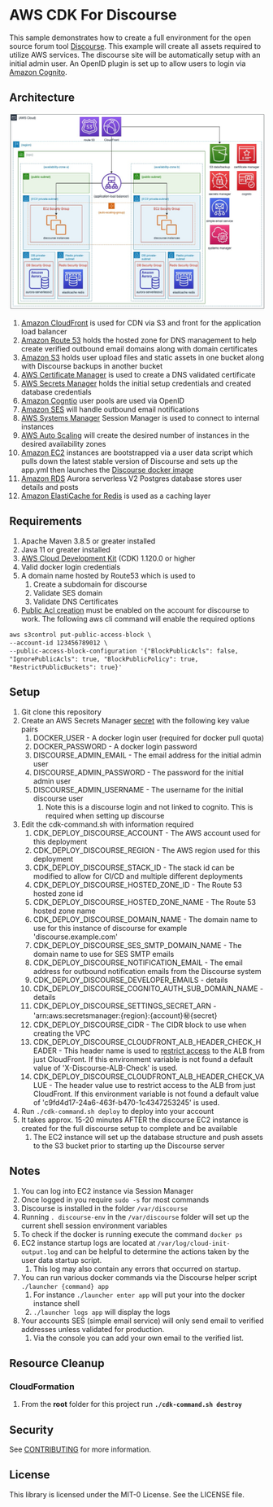 # AWS CDK For Discourse

This sample demonstrates how to create a full environment for the open source forum tool [Discourse](https://github.com/discourse/discourse). This example will
create all assets required to utilize AWS services. The discourse site will be automatically setup with an initial admin
user. An OpenID plugin is set up to allow users to login via [Amazon Cognito](https://aws.amazon.com/cognito/).

## Architecture
<img alt="Architecture" src="./images/architecture.jpeg" />

1. [Amazon CloudFront](https://aws.amazon.com/cloudfront/) is used for CDN via S3 and front for the application load balancer
2. [Amazon Route 53](https://aws.amazon.com/route53/) holds the hosted zone for DNS management to help create verified outbound email domains along with domain certificates
3. [Amazon S3](https://aws.amazon.com/route53/) holds user upload files and static assets in one bucket along with Discourse backups in another bucket
4. [AWS Certificate Manager](https://aws.amazon.com/certificate-manager/) is used to create a DNS validated certificate
5. [AWS Secrets Manager](https://aws.amazon.com/secrets-manager/) holds the initial setup credentials and created database credentials
6. [Amazon Cogntio](https://aws.amazon.com/cognito/) user pools are used via OpenID
7. [Amazon SES](https://aws.amazon.com/ses/) will handle outbound email notifications
8. [AWS Systems Manager](https://aws.amazon.com/systems-manager/) Session Manager is used to connect to internal instances
9. [AWS Auto Scaling](https://aws.amazon.com/autoscaling/) will create the desired number of instances in the desired availability zones
10. [Amazon EC2](https://aws.amazon.com/pm/ec2/) instances are bootstrapped via a user data script which pulls down the latest stable version of Discourse and sets up the app.yml then launches the [Discourse docker image](https://hub.docker.com/r/bitnami/discourse)
11. [Amazon RDS](https://aws.amazon.com/rds/) Aurora serverless V2 Postgres database stores user details and posts
12. [Amazon ElastiCache for Redis](https://aws.amazon.com/elasticache/redis/) is used as a caching layer

## Requirements
1. Apache Maven 3.8.5 or greater installed
2. Java 11 or greater installed
3. <a href="https://aws.amazon.com/cdk/">AWS Cloud Development Kit</a> (CDK) 1.120.0 or higher
4. Valid docker login credentials
5. A domain name hosted by Route53 which is used to
    1. Create a subdomain for discourse
    2. Validate SES domain
    3. Validate DNS Certificates
6. [Public Acl creation](https://docs.aws.amazon.com/AmazonS3/latest/userguide/access-control-block-public-access.html) must be enabled on the account for discourse to work. The following aws cli command will enable the required options
```commandline
aws s3control put-public-access-block \
--account-id 123456789012 \
--public-access-block-configuration '{"BlockPublicAcls": false, "IgnorePublicAcls": true, "BlockPublicPolicy": true, "RestrictPublicBuckets": true}'
```

## Setup
1. Git clone this repository
2. Create an AWS Secrets Manager [secret](https://docs.aws.amazon.com/secretsmanager/latest/userguide/create_secret.html) with the following key value pairs
    1. DOCKER_USER - A docker login user (required for docker pull quota)
    2. DOCKER_PASSWORD - A docker login password
    3. DISCOURSE_ADMIN_EMAIL - The email address for the initial admin user
    4. DISCOURSE_ADMIN_PASSWORD - The password for the initial admin user
    5. DISCOURSE_ADMIN_USERNAME - The username for the initial discourse user
        1. Note this is a discourse login and not linked to cognito. This is required when setting up discourse
3. Edit the cdk-command.sh with information required
    1. CDK_DEPLOY_DISCOURSE_ACCOUNT - The AWS account used for this deployment
    2. CDK_DEPLOY_DISCOURSE_REGION - The AWS region used for this deployment
    3. CDK_DEPLOY_DISCOURSE_STACK_ID - The stack id can be modified to allow for CI/CD and multiple different deployments
    4. CDK_DEPLOY_DISCOURSE_HOSTED_ZONE_ID - The Route 53 hosted zone id
    5. CDK_DEPLOY_DISCOURSE_HOSTED_ZONE_NAME - The Route 53 hosted zone name
    6. CDK_DEPLOY_DISCOURSE_DOMAIN_NAME - The domain name to use for this instance of discourse for example 'discourse.example.com'
    7. CDK_DEPLOY_DISCOURSE_SES_SMTP_DOMAIN_NAME - The domain name to use for SES SMTP emails
    8. CDK_DEPLOY_DISCOURSE_NOTIFICATION_EMAIL - The email address for outbound notification emails from the Discourse system
    9. CDK_DEPLOY_DISCOURSE_DEVELOPER_EMAILS - details
    10. CDK_DEPLOY_DISCOURSE_COGNITO_AUTH_SUB_DOMAIN_NAME - details
    11. CDK_DEPLOY_DISCOURSE_SETTINGS_SECRET_ARN - 'arn:aws:secretsmanager:{region}:{account}:secret:{secret}
    12. CDK_DEPLOY_DISCOURSE_CIDR - The CIDR block to use when creating the VPC
    13. CDK_DEPLOY_DISCOURSE_CLOUDFRONT_ALB_HEADER_CHECK_HEADER - This header name is used to [restrict access](https://docs.aws.amazon.com/AmazonCloudFront/latest/DeveloperGuide/restrict-access-to-load-balancer.html) to the ALB from just CloudFront. If this environment variable is not found a default value of 'X-Discourse-ALB-Check' is used.
    14. CDK_DEPLOY_DISCOURSE_CLOUDFRONT_ALB_HEADER_CHECK_VALUE - The header value use to restrict access to the ALB from just CloudFront. If this environment variable is not found a default value of 'c9fd4d17-24a6-463f-b470-1c4347253245' is used.
4. Run `./cdk-command.sh deploy` to deploy into your account
5. It takes approx. 15-20 minutes AFTER the discourse EC2 instance is created for the full discourse setup to complete and be available
    1. The EC2 instance will set up the database structure and push assets to the S3 bucket prior to starting up the Discourse server

## Notes
1. You can log into EC2 instance via Session Manager
2. Once logged in you require `sudo -s` for most commands
3. Discourse is installed in the folder `/var/discourse`
4. Running `. discourse-env` in the `/var/discourse` folder will set up the current shell session environment variables
5. To check if the docker is running execute the command `docker ps`
6. EC2 instance startup logs are located at `/var/log/cloud-init-output.log` and can be helpful to determine the actions taken by the user data startup script. 
   1. This log may also contain any errors that occurred on startup.
7. You can run various docker commands via the Discourse helper script `./launcher {command} app`
    1. For instance `./launcher enter app` will put your into the docker instance shell
    2. `./launcher logs app` will display the logs
8. Your accounts SES (simple email service) will only send email to verified addresses unless validated for production.
   1. Via the console you can add your own email to the verified list.
   
## Resource Cleanup
### CloudFormation
1. From the <b>root</b> folder for this project run <b>`./cdk-command.sh destroy`</b>

## Security

See [CONTRIBUTING](CONTRIBUTING.md#security-issue-notifications) for more information.

## License

This library is licensed under the MIT-0 License. See the LICENSE file.

